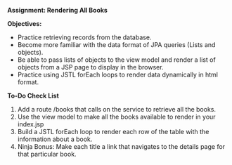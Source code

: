 **Assignment: Rendering All Books**

**Objectives:**
- Practice retrieving records from the database.
- Become more familiar with the data format of JPA queries (Lists and objects).
- Be able to pass lists of objects to the view model and render a list of objects from a JSP page to display in the browser.
- Practice using JSTL forEach loops to render data dynamically in html format.



**To-Do Check List**
1. Add a route /books that calls on the service to retrieve all the books.
2. Use the view model to make all the books available to render in your index.jsp
3. Build a JSTL forEach loop to render each row of the table with the information about a book.
4. Ninja Bonus: Make each title a link that navigates to the details page for that particular book.
